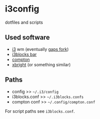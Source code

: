 # i3config
dotfiles and scripts

## Used software

* [i3]() wm (eventually [gaps fork](https://github.com/Airblader/i3))
* [i3blocks bar](https://github.com/vivien/i3blocks)
* [compton](https://github.com/chjj/compton)
* [xbright](https://github.com/snobb/xbright) (or something similar)

## Paths

* config >> `~/.i3/config`
* i3blocks.conf >> `~/.i3blocks.confs`
* compton conf >> `~/.config/compton.conf`

For script paths see `i3blocks.conf`.
